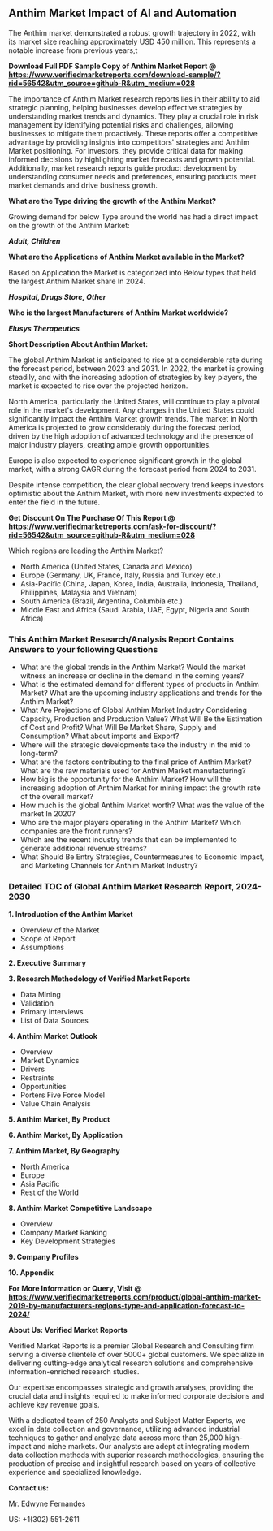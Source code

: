 <h2>Anthim Market Impact of AI and Automation</h2><p>The Anthim market demonstrated a robust growth trajectory in 2022, with its market size reaching approximately USD 450 million. This represents a notable increase from previous years,t</p><p id="" class=""><strong>Download Full PDF Sample Copy of Anthim Market Report @ <a href="https://www.verifiedmarketreports.com/download-sample/?rid=56542&utm_source=github-R&utm_medium=028" target="_blank">https://www.verifiedmarketreports.com/download-sample/?rid=56542&utm_source=github-R&utm_medium=028</a></strong></p><p>The importance of&nbsp;Anthim Market research reports lies in their ability to aid strategic planning, helping businesses develop effective strategies by understanding market trends and dynamics. They play a crucial role in risk management by identifying potential risks and challenges, allowing businesses to mitigate them proactively. These reports offer a competitive advantage by providing insights into competitors' strategies and Anthim Market positioning. For investors, they provide critical data for making informed decisions by highlighting market forecasts and growth potential. Additionally, market research reports guide product development by understanding consumer needs and preferences, ensuring products meet market demands and drive business growth.</p><p><strong>What are the&nbsp;Type driving the growth of the Anthim Market?</strong></p><p id="" class="">Growing demand for below Type around the world has had a direct impact on the growth of the Anthim Market:</p><em><strong>Adult, Children</strong></em></p><strong>What are the&nbsp;Applications&nbsp;of Anthim Market available in the Market?</strong></p><p id="" class="">Based on Application the Market is categorized into Below types that held the largest Anthim Market share In 2024.</p><em><strong>Hospital, Drugs Store, Other</strong></em></p><strong>Who is the largest Manufacturers of Anthim Market worldwide?</strong></p><p><em><strong>Elusys Therapeutics</strong></em></p><p id="" class=""><strong>Short Description About Anthim Market:</strong></p><p>The global Anthim Market is anticipated to rise at a considerable rate during the forecast period, between 2023 and 2031. In 2022, the market is growing steadily, and with the increasing adoption of strategies by key players, the market is expected to rise over the projected horizon.</p><p>North America, particularly the United States, will continue to play a pivotal role in the market's development. Any changes in the United States could significantly impact the Anthim Market growth trends. The market in North America is projected to grow considerably during the forecast period, driven by the high adoption of advanced technology and the presence of major industry players, creating ample growth opportunities.</p><p>Europe is also expected to experience significant growth in the global market, with a strong CAGR during the forecast period from 2024 to 2031.</p><p>Despite intense competition, the clear global recovery trend keeps investors optimistic about the Anthim Market, with more new investments expected to enter the field in the future.</p><p id="" class=""><strong>Get Discount On The Purchase Of This Report @ <a href="https://www.verifiedmarketreports.com/ask-for-discount/?rid=56542&utm_source=github-R&utm_medium=028" target="_blank">https://www.verifiedmarketreports.com/ask-for-discount/?rid=56542&utm_source=github-R&utm_medium=028</a></strong></p>Which regions are leading the Anthim Market?</p><ul><li>North America (United States, Canada and Mexico)</li><li>Europe (Germany, UK, France, Italy, Russia and Turkey etc.)</li><li>Asia-Pacific (China, Japan, Korea, India, Australia, Indonesia, Thailand, Philippines, Malaysia and Vietnam)</li><li>South America (Brazil, Argentina, Columbia etc.)</li><li>Middle East and Africa (Saudi Arabia, UAE, Egypt, Nigeria and South Africa)</li></ul><h3 id="" class="">This Anthim Market Research/Analysis Report Contains Answers to your following Questions</h3><ul><li>What are the global trends in the Anthim Market? Would the market witness an increase or decline in the demand in the coming years?</li><li>What is the estimated demand for different types of products in Anthim Market? What are the upcoming industry applications and trends for the Anthim Market?</li><li>What Are Projections of Global Anthim Market Industry Considering Capacity, Production and Production Value? What Will Be the Estimation of Cost and Profit? What Will Be Market Share, Supply and Consumption? What about imports and Export?</li><li>Where will the strategic developments take the industry in the mid to long-term?</li><li>What are the factors contributing to the final price of Anthim Market? What are the raw materials used for Anthim Market manufacturing?</li><li>How big is the opportunity for the Anthim Market? How will the increasing adoption of Anthim Market for mining impact the growth rate of the overall market?</li><li>How much is the global Anthim Market worth? What was the value of the market In 2020?</li><li>Who are the major players operating in the Anthim Market? Which companies are the front runners?</li><li>Which are the recent industry trends that can be implemented to generate additional revenue streams?</li><li>What Should Be Entry Strategies, Countermeasures to Economic Impact, and Marketing Channels for Anthim Market Industry?</li></ul><h3 id="" class="">Detailed TOC of Global Anthim Market Research Report, 2024-2030</h3><p id="" class=""><strong>1. Introduction of the Anthim Market</strong></p><ul><li>Overview of the Market</li><li>Scope of Report</li><li>Assumptions</li></ul><p id="" class=""><strong>2. Executive Summary</strong></p><p id="" class=""><strong>3. Research Methodology of Verified Market Reports</strong></p><ul><li>Data Mining</li><li>Validation</li><li>Primary Interviews</li><li>List of Data Sources</li></ul><p id="" class=""><strong>4. Anthim Market Outlook</strong></p><ul><li>Overview</li><li>Market Dynamics</li><li>Drivers</li><li>Restraints</li><li>Opportunities</li><li>Porters Five Force Model</li><li>Value Chain Analysis</li></ul><p id="" class=""><strong>5. Anthim Market, By Product</strong></p><p id="" class=""><strong>6. Anthim Market, By Application</strong></p><p id="" class=""><strong>7. Anthim Market, By Geography</strong></p><ul><li>North America</li><li>Europe</li><li>Asia Pacific</li><li>Rest of the World</li></ul><p id="" class=""><strong>8. Anthim Market Competitive Landscape</strong></p><ul><li>Overview</li><li>Company Market Ranking</li><li>Key Development Strategies</li></ul><p id="" class=""><strong>9. Company Profiles</strong></p><p id="" class=""><strong>10. Appendix</strong></p><p id="" class=""><strong>For More Information or Query, Visit @ <a href="https://www.verifiedmarketreports.com/product/global-anthim-market-2019-by-manufacturers-regions-type-and-application-forecast-to-2024/" target="_blank">https://www.verifiedmarketreports.com/product/global-anthim-market-2019-by-manufacturers-regions-type-and-application-forecast-to-2024/</a></strong></p><p id="" class=""><strong>About Us: Verified Market Reports</strong></p><p id="" class="">Verified Market Reports is a premier Global Research and Consulting firm serving a diverse clientele of over 5000+ global customers. We specialize in delivering cutting-edge analytical research solutions and comprehensive information-enriched research studies.</p><p id="" class="">Our expertise encompasses strategic and growth analyses, providing the crucial data and insights required to make informed corporate decisions and achieve key revenue goals.</p><p id="" class="">With a dedicated team of 250 Analysts and Subject Matter Experts, we excel in data collection and governance, utilizing advanced industrial techniques to gather and analyze data across more than 25,000 high-impact and niche markets. Our analysts are adept at integrating modern data collection methods with superior research methodologies, ensuring the production of precise and insightful research based on years of collective experience and specialized knowledge.</p><p id="" class=""><strong>Contact us:</strong></p><p id="" class="">Mr. Edwyne Fernandes</p><p id="" class="">US: +1(302) 551-2611</p>